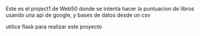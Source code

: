 Este es el project1 de Web50 donde se intenta hacer la puntuacion de libros usando una api de google, y bases de datos desde un csv

utilice flask para realizar este proyecto
